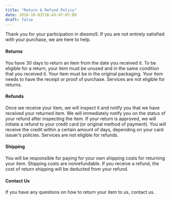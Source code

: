 ```yaml
---
title: "Return & Refund Policy"
date: 2018-10-03T16:43:47-07:00
draft: false
---
```


Thank you for your participation in diesmo5. If you are not entirely satisfied with your purchase, we are here to help. 

<h4 class="font-weight-bold text-dark pt-3">Returns</h4>
You have 30 days to return an item from the date you received it. To be eligible for a return, your item must be unused and in the same condition that you received it. Your item must be in the original packaging. Your item needs to have the receipt or proof of purchase. Services are not eligible for returns.

<h4 class="font-weight-bold text-dark pt-3">Refunds</h4>
Once we receive your item, we will inspect it and notify you that we have received your returned item. We will immediately notify you on the status of your refund after inspecting the item. If your return is approved, we will initiate a refund to your credit card (or original method of payment). You will receive the credit within a certain amount of days, depending on your card issuer’s policies. Services are not eligible for refunds.

<h4 class="font-weight-bold text-dark pt-3">Shipping</h4>
You will be responsible for paying for your own shipping costs for returning your item. Shipping costs are nonrefundable. If you receive a refund, the cost of return shipping will be deducted from your refund.

<h4 class="font-weight-bold text-dark pt-3">Contact Us</h4>
If you have any questions on how to return your item to us, contact us.